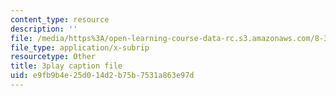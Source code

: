 ```yaml
---
content_type: resource
description: ''
file: /media/https%3A/open-learning-course-data-rc.s3.amazonaws.com/8-333-statistical-mechanics-i-statistical-mechanics-of-particles-fall-2013/e9fb9b4e25d014d2b75b7531a863e97d_Lt8FtWsq0q0.srt
file_type: application/x-subrip
resourcetype: Other
title: 3play caption file
uid: e9fb9b4e-25d0-14d2-b75b-7531a863e97d
---
```

